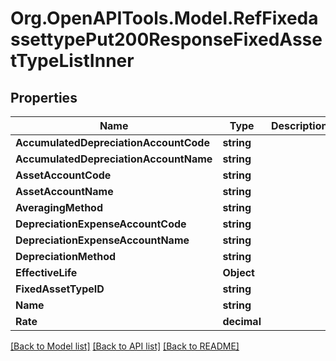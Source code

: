 # Org.OpenAPITools.Model.RefFixedassettypePut200ResponseFixedAssetTypeListInner

## Properties

Name | Type | Description | Notes
------------ | ------------- | ------------- | -------------
**AccumulatedDepreciationAccountCode** | **string** |  | [optional] 
**AccumulatedDepreciationAccountName** | **string** |  | [optional] 
**AssetAccountCode** | **string** |  | [optional] 
**AssetAccountName** | **string** |  | [optional] 
**AveragingMethod** | **string** |  | [optional] 
**DepreciationExpenseAccountCode** | **string** |  | [optional] 
**DepreciationExpenseAccountName** | **string** |  | [optional] 
**DepreciationMethod** | **string** |  | [optional] 
**EffectiveLife** | **Object** |  | [optional] 
**FixedAssetTypeID** | **string** |  | [optional] 
**Name** | **string** |  | [optional] 
**Rate** | **decimal** |  | [optional] 

[[Back to Model list]](../README.md#documentation-for-models) [[Back to API list]](../README.md#documentation-for-api-endpoints) [[Back to README]](../README.md)

